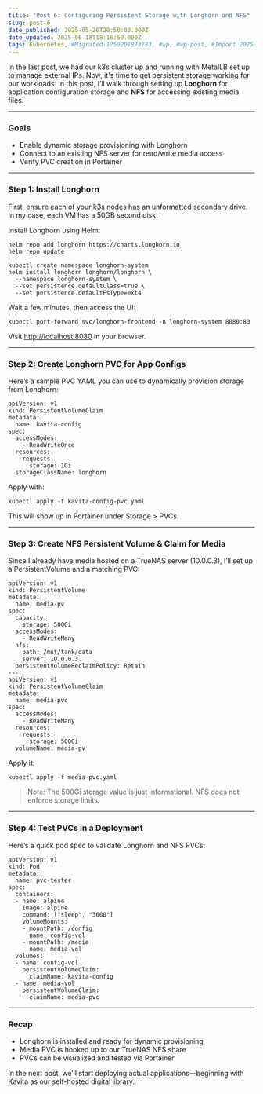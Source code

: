 ```yaml
---
title: "Post 6: Configuring Persistent Storage with Longhorn and NFS"
slug: post-6
date_published: 2025-05-26T20:50:00.000Z
date_updated: 2025-06-18T18:16:50.000Z
tags: Kubernetes, #Migrated-1750201873783, #wp, #wp-post, #Import 2025-06-17 16:11
---
```


In the last post, we had our k3s cluster up and running with MetalLB set up to manage external IPs. Now, it's time to get persistent storage working for our workloads. In this post, I’ll walk through setting up **Longhorn** for application configuration storage and **NFS** for accessing existing media files.

---

### Goals

- Enable dynamic storage provisioning with Longhorn
- Connect to an existing NFS server for read/write media access
- Verify PVC creation in Portainer

---

### Step 1: Install Longhorn

First, ensure each of your k3s nodes has an unformatted secondary drive. In my case, each VM has a 50GB second disk.

Install Longhorn using Helm:

    helm repo add longhorn https://charts.longhorn.io
    helm repo update
    
    kubectl create namespace longhorn-system
    helm install longhorn longhorn/longhorn \
      --namespace longhorn-system \
      --set persistence.defaultClass=true \
      --set persistence.defaultFsType=ext4
    

Wait a few minutes, then access the UI:

    kubectl port-forward svc/longhorn-frontend -n longhorn-system 8080:80
    

Visit [http://localhost:8080](http://localhost:8080/) in your browser.

---

### Step 2: Create Longhorn PVC for App Configs

Here’s a sample PVC YAML you can use to dynamically provision storage from Longhorn:

    apiVersion: v1
    kind: PersistentVolumeClaim
    metadata:
      name: kavita-config
    spec:
      accessModes:
        - ReadWriteOnce
      resources:
        requests:
          storage: 1Gi
      storageClassName: longhorn
    

Apply with:

    kubectl apply -f kavita-config-pvc.yaml
    

This will show up in Portainer under Storage > PVCs.

---

### Step 3: Create NFS Persistent Volume & Claim for Media

Since I already have media hosted on a TrueNAS server (10.0.0.3), I’ll set up a PersistentVolume and a matching PVC:

    apiVersion: v1
    kind: PersistentVolume
    metadata:
      name: media-pv
    spec:
      capacity:
        storage: 500Gi
      accessModes:
        - ReadWriteMany
      nfs:
        path: /mnt/tank/data
        server: 10.0.0.3
      persistentVolumeReclaimPolicy: Retain
    ---
    apiVersion: v1
    kind: PersistentVolumeClaim
    metadata:
      name: media-pvc
    spec:
      accessModes:
        - ReadWriteMany
      resources:
        requests:
          storage: 500Gi
      volumeName: media-pv
    

Apply it:

    kubectl apply -f media-pvc.yaml
    

> Note: The 500Gi storage value is just informational. NFS does not enforce storage limits.

---

### Step 4: Test PVCs in a Deployment

Here’s a quick pod spec to validate Longhorn and NFS PVCs:

    apiVersion: v1
    kind: Pod
    metadata:
      name: pvc-tester
    spec:
      containers:
      - name: alpine
        image: alpine
        command: ["sleep", "3600"]
        volumeMounts:
        - mountPath: /config
          name: config-vol
        - mountPath: /media
          name: media-vol
      volumes:
      - name: config-vol
        persistentVolumeClaim:
          claimName: kavita-config
      - name: media-vol
        persistentVolumeClaim:
          claimName: media-pvc
    

---

### Recap

- Longhorn is installed and ready for dynamic provisioning
- Media PVC is hooked up to our TrueNAS NFS share
- PVCs can be visualized and tested via Portainer

In the next post, we’ll start deploying actual applications—beginning with Kavita as our self-hosted digital library.
